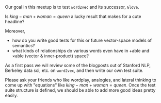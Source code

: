 Our goal in this meetup is to test `word2vec` and its successor, `GloVe`.

Is $king - man + woman = queen$ a lucky result that makes for a cute headline?


Moreover,
- how do you write good tests for this or future vector-space models of semantics?
- what kinds of relationships do various words even have in +able and ×able (vector & inner-product) space?



As a first pass we will review some of the blogposts out of Stanford NLP, Berkeley data sci, etc. on `word2vec`, and then write our own test suite.


Please ask your friends who like wordplay, analogies, and lateral thinking to come up with "equations" like $king − man + woman = queen$. Once the test suite structure is defined, we should be able to add more good ideas pretty easily.
